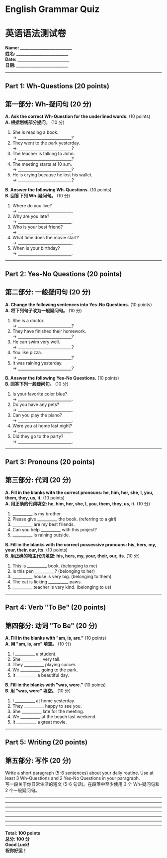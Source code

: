 # English Grammar Quiz  
# 英语语法测试卷  
**Name: _________________________**  
**姓名: _________________________**  
**Date: _________________________**  
**日期: _________________________**

---

## Part 1: Wh-Questions (20 points)  
## 第一部分: Wh-疑问句 (20 分)  
**A. Ask the correct Wh-Question for the underlined words.** (10 points)  
**A. 根据划线部分提问。** (10 分)  
1. She is reading a book.  
   → ___________________________?  
2. They went to the park yesterday.  
   → ___________________________?  
3. The teacher is talking to John.  
   → ___________________________?  
4. The meeting starts at 10 a.m.  
   → ___________________________?  
5. He is crying because he lost his wallet.  
   → ___________________________?  

**B. Answer the following Wh-Questions.** (10 points)  
**B. 回答下列 Wh-疑问句。** (10 分)  
1. Where do you live?  
   → ___________________________.  
2. Why are you late?  
   → ___________________________.  
3. Who is your best friend?  
   → ___________________________.  
4. What time does the movie start?  
   → ___________________________.  
5. When is your birthday?  
   → ___________________________.  

---

## Part 2: Yes-No Questions (20 points)  
## 第二部分: 一般疑问句 (20 分)  
**A. Change the following sentences into Yes-No Questions.** (10 points)  
**A. 将下列句子改为一般疑问句。** (10 分)  
1. She is a doctor.  
   → ___________________________?  
2. They have finished their homework.  
   → ___________________________?  
3. He can swim very well.  
   → ___________________________?  
4. You like pizza.  
   → ___________________________?  
5. It was raining yesterday.  
   → ___________________________?  

**B. Answer the following Yes-No Questions.** (10 points)  
**B. 回答下列一般疑问句。** (10 分)  
1. Is your favorite color blue?  
   → ___________________________.  
2. Do you have any pets?  
   → ___________________________.  
3. Can you play the piano?  
   → ___________________________.  
4. Were you at home last night?  
   → ___________________________.  
5. Did they go to the party?  
   → ___________________________.  

---

## Part 3: Pronouns (20 points)  
## 第三部分: 代词 (20 分)  
**A. Fill in the blanks with the correct pronouns: he, him, her, she, I, you, them, they, us, it.** (10 points)  
**A. 用正确的代词填空: he, him, her, she, I, you, them, they, us, it.** (10 分)  
1. __________ is my brother.  
2. Please give __________ the book. (referring to a girl)  
3. __________ are my best friends.  
4. Can you help __________ with this project?  
5. __________ is raining outside.  

**B. Fill in the blanks with the correct possessive pronouns: his, hers, my, your, their, our, its.** (10 points)  
**B. 用正确的物主代词填空: his, hers, my, your, their, our, its.** (10 分)  
1. This is __________ book. (belonging to me)  
2. Is this pen __________? (belonging to her)  
3. __________ house is very big. (belonging to them)  
4. The cat is licking __________ paws.  
5. __________ teacher is very kind. (belonging to us)  

---

## Part 4: Verb "To Be" (20 points)  
## 第四部分: 动词 "To Be" (20 分)  
**A. Fill in the blanks with "am, is, are."** (10 points)  
**A. 用 "am, is, are" 填空。** (10 分)  
1. I __________ a student.  
2. She __________ very tall.  
3. They __________ playing soccer.  
4. We __________ going to the park.  
5. It __________ a beautiful day.  

**B. Fill in the blanks with "was, were."** (10 points)  
**B. 用 "was, were" 填空。** (10 分)  
1. I __________ at home yesterday.  
2. They __________ happy to see you.  
3. She __________ late for the meeting.  
4. We __________ at the beach last weekend.  
5. It __________ a great movie.  

---

## Part 5: Writing (20 points)  
## 第五部分: 写作 (20 分)  
Write a short paragraph (5-6 sentences) about your daily routine. Use at least 3 Wh-Questions and 2 Yes-No Questions in your paragraph.  
写一段关于你日常生活的短文 (5-6 句话)。在段落中至少使用 3 个 Wh-疑问句和 2 个一般疑问句。  

___________________________________________________________________________  
___________________________________________________________________________  
___________________________________________________________________________  
___________________________________________________________________________  
___________________________________________________________________________  
___________________________________________________________________________  

---

**Total: 100 points**  
**总分: 100 分**  
**Good Luck!**  
**祝你好运！**  